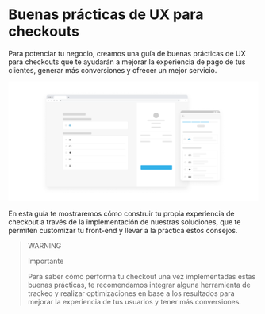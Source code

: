 # Buenas prácticas de UX para checkouts

Para potenciar tu negocio, creamos una guía de buenas prácticas de UX para checkouts que te ayudarán a mejorar la experiencia de pago de tus clientes, generar más conversiones y ofrecer un mejor servicio. 

![es Introduccion Buenas practicas](/images/best-practices-guide/EspIntroduccion.png)

En esta guía te mostraremos cómo construir tu propia experiencia de checkout a través de la implementación de nuestras soluciones, que te permiten customizar tu front-end y llevar a la práctica estos consejos. 

> WARNING 
> 
> Importante
> 
> Para saber cómo performa tu checkout una vez implementadas estas buenas prácticas, te recomendamos integrar alguna herramienta de trackeo y realizar optimizaciones en base a los resultados para mejorar la experiencia de tus usuarios y tener más conversiones.
